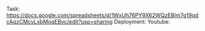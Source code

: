 Task: https://docs.google.com/spreadsheets/d/1WxUh76PY9X62WQzEBlm7g19qdcAqzCMcvLxbMoqEBvc/edit?usp=sharing
Deployment: 
Youtube:

